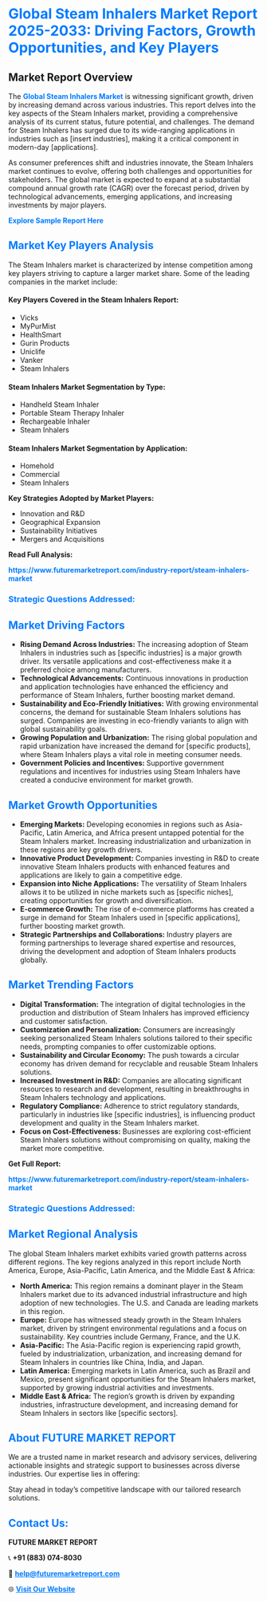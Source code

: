 <h1 style="color: #007BFF;">Global Steam Inhalers Market Report 2025-2033: Driving Factors, Growth Opportunities, and Key Players</h1>

<section id="overview">
<h2>Market Report Overview</h2>
<p>The <a href="https://www.futuremarketreport.com/industry-report/steam-inhalers-market" style="color: #007BFF; text-decoration: none;"><strong>Global Steam Inhalers Market</strong></a> is witnessing significant growth, driven by increasing demand across various industries. This report delves into the key aspects of the Steam Inhalers market, providing a comprehensive analysis of its current status, future potential, and challenges. The demand for Steam Inhalers has surged due to its wide-ranging applications in industries such as [insert industries], making it a critical component in modern-day [applications].</p>
<p>As consumer preferences shift and industries innovate, the Steam Inhalers market continues to evolve, offering both challenges and opportunities for stakeholders. The global market is expected to expand at a substantial compound annual growth rate (CAGR) over the forecast period, driven by technological advancements, emerging applications, and increasing investments by major players.</p>
</section>

<section id="overview">
<p><a href="https://www.futuremarketreport.com/request-sample/reportId=110497" style="color: #007BFF; text-decoration: none;"><strong>Explore Sample Report Here</strong></a></p>
</section>

<section id="key-players">
<h2 style="color: #007BFF;">Market Key Players Analysis</h2>
<p>The Steam Inhalers market is characterized by intense competition among key players striving to capture a larger market share. Some of the leading companies in the market include:</p>
<h4>Key Players Covered in the Steam Inhalers Report:</h4>
<ul><li>Vicks</li><li>MyPurMist</li><li>HealthSmart</li><li>Gurin Products</li><li>Uniclife</li><li>Vanker</li><li>Steam Inhalers</li></ul>
<h4>Steam Inhalers Market Segmentation by Type:</h4>
<ul><li>Handheld Steam Inhaler</li><li>Portable Steam Therapy Inhaler</li><li>Rechargeable Inhaler</li><li>Steam Inhalers</li></ul>

<h4>Steam Inhalers Market Segmentation by Application:</h4>
<ul><li>Homehold</li><li>Commercial</li><li>Steam Inhalers</li></ul>
<p><strong>Key Strategies Adopted by Market Players:</strong></p>
<ul>
<li>Innovation and R&D</li>
<li>Geographical Expansion</li>
<li>Sustainability Initiatives</li>
<li>Mergers and Acquisitions</li>
</ul>
</section>

<section>
<p><strong>Read Full Analysis: </strong></p><a href="https://www.futuremarketreport.com/industry-report/steam-inhalers-market" style="color: #007BFF; text-decoration: none;"><strong>https://www.futuremarketreport.com/industry-report/steam-inhalers-market</strong></a>
<h3 style="color: #007BFF;">Strategic Questions Addressed:</h3>
</section>

<section id="driving-factors">
<h2 style="color: #007BFF;">Market Driving Factors</h2>
<ul>
<li><strong>Rising Demand Across Industries:</strong> The increasing adoption of Steam Inhalers in industries such as [specific industries] is a major growth driver. Its versatile applications and cost-effectiveness make it a preferred choice among manufacturers.</li>
<li><strong>Technological Advancements:</strong> Continuous innovations in production and application technologies have enhanced the efficiency and performance of Steam Inhalers, further boosting market demand.</li>
<li><strong>Sustainability and Eco-Friendly Initiatives:</strong> With growing environmental concerns, the demand for sustainable Steam Inhalers solutions has surged. Companies are investing in eco-friendly variants to align with global sustainability goals.</li>
<li><strong>Growing Population and Urbanization:</strong> The rising global population and rapid urbanization have increased the demand for [specific products], where Steam Inhalers plays a vital role in meeting consumer needs.</li>
<li><strong>Government Policies and Incentives:</strong> Supportive government regulations and incentives for industries using Steam Inhalers have created a conducive environment for market growth.</li>
</ul>
</section>

<section id="growth-opportunities">
<h2 style="color: #007BFF;">Market Growth Opportunities</h2>
<ul>
<li><strong>Emerging Markets:</strong> Developing economies in regions such as Asia-Pacific, Latin America, and Africa present untapped potential for the Steam Inhalers market. Increasing industrialization and urbanization in these regions are key growth drivers.</li>
<li><strong>Innovative Product Development:</strong> Companies investing in R&D to create innovative Steam Inhalers products with enhanced features and applications are likely to gain a competitive edge.</li>
<li><strong>Expansion into Niche Applications:</strong> The versatility of Steam Inhalers allows it to be utilized in niche markets such as [specific niches], creating opportunities for growth and diversification.</li>
<li><strong>E-commerce Growth:</strong> The rise of e-commerce platforms has created a surge in demand for Steam Inhalers used in [specific applications], further boosting market growth.</li>
<li><strong>Strategic Partnerships and Collaborations:</strong> Industry players are forming partnerships to leverage shared expertise and resources, driving the development and adoption of Steam Inhalers products globally.</li>
</ul>
</section>

<section id="trending-factors">
<h2 style="color: #007BFF;">Market Trending Factors</h2>
<ul>
<li><strong>Digital Transformation:</strong> The integration of digital technologies in the production and distribution of Steam Inhalers has improved efficiency and customer satisfaction.</li>
<li><strong>Customization and Personalization:</strong> Consumers are increasingly seeking personalized Steam Inhalers solutions tailored to their specific needs, prompting companies to offer customizable options.</li>
<li><strong>Sustainability and Circular Economy:</strong> The push towards a circular economy has driven demand for recyclable and reusable Steam Inhalers solutions.</li>
<li><strong>Increased Investment in R&D:</strong> Companies are allocating significant resources to research and development, resulting in breakthroughs in Steam Inhalers technology and applications.</li>
<li><strong>Regulatory Compliance:</strong> Adherence to strict regulatory standards, particularly in industries like [specific industries], is influencing product development and quality in the Steam Inhalers market.</li>
<li><strong>Focus on Cost-Effectiveness:</strong> Businesses are exploring cost-efficient Steam Inhalers solutions without compromising on quality, making the market more competitive.</li>
</ul>
</section>

<section>
<p><strong>Get Full Report: </strong></p><a href="https://www.futuremarketreport.com/industry-report/steam-inhalers-market" style="color: #007BFF; text-decoration: none;"><strong>https://www.futuremarketreport.com/industry-report/steam-inhalers-market</strong></a>
<h3 style="color: #007BFF;">Strategic Questions Addressed:</h3>
</section>


<section id="regional-analysis">
<h2 style="color: #007BFF;">Market Regional Analysis</h2>
<p>The global Steam Inhalers market exhibits varied growth patterns across different regions. The key regions analyzed in this report include North America, Europe, Asia-Pacific, Latin America, and the Middle East & Africa:</p>
<ul>
<li><strong>North America:</strong> This region remains a dominant player in the Steam Inhalers market due to its advanced industrial infrastructure and high adoption of new technologies. The U.S. and Canada are leading markets in this region.</li>
<li><strong>Europe:</strong> Europe has witnessed steady growth in the Steam Inhalers market, driven by stringent environmental regulations and a focus on sustainability. Key countries include Germany, France, and the U.K.</li>
<li><strong>Asia-Pacific:</strong> The Asia-Pacific region is experiencing rapid growth, fueled by industrialization, urbanization, and increasing demand for Steam Inhalers in countries like China, India, and Japan.</li>
<li><strong>Latin America:</strong> Emerging markets in Latin America, such as Brazil and Mexico, present significant opportunities for the Steam Inhalers market, supported by growing industrial activities and investments.</li>
<li><strong>Middle East & Africa:</strong> The region’s growth is driven by expanding industries, infrastructure development, and increasing demand for Steam Inhalers in sectors like [specific sectors].</li>
</ul>
</section>

<footer>
<h2 style="color: #007BFF;">About FUTURE MARKET REPORT</h2>
<p>We are a trusted name in market research and advisory services, delivering actionable insights and strategic support to businesses across diverse industries. Our expertise lies in offering:</p>

<p>Stay ahead in today’s competitive landscape with our tailored research solutions.</p>

<h2 style="color: #007BFF;">Contact Us:</h2>
<p><strong>FUTURE MARKET REPORT</strong></p>
<p>📞 <strong>+91 (883) 074-8030</strong></p>
<p>📧 <strong><a href="mailto:help@futuremarketreport.com" style="color: #007BFF;">help@futuremarketreport.com</a></strong></p>
<p>🌐 <strong><a href="https://www.futuremarketreport.com/" style="color: #007BFF;">Visit Our Website</a></strong></p>
</footer>